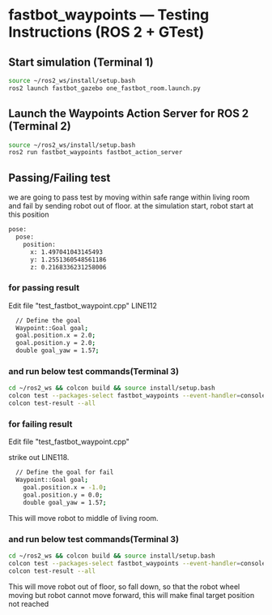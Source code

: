 # fastbot_waypoints — Testing Instructions (ROS 2 + GTest)

## Start simulation (Terminal 1)
```bash
source ~/ros2_ws/install/setup.bash
ros2 launch fastbot_gazebo one_fastbot_room.launch.py
```

## Launch the Waypoints Action Server for ROS 2 (Terminal 2)
```bash
source ~/ros2_ws/install/setup.bash
ros2 run fastbot_waypoints fastbot_action_server
```

## Passing/Failing test
we are going to pass test by moving within safe range within living room and fail by sending robot out of floor.
at the simulation start, robot start at this position
```bash
pose:
  pose:
    position:
      x: 1.497041043145493
      y: 1.2551360548561186
      z: 0.2168336231258006
``` 
### for passing result
Edit file "test_fastbot_waypoint.cpp"
LINE112 
```bash
  // Define the goal
  Waypoint::Goal goal;
  goal.position.x = 2.0;
  goal.position.y = 2.0;
  double goal_yaw = 1.57;
``` 
### and run below test commands(Terminal 3)
```bash
cd ~/ros2_ws && colcon build && source install/setup.bash
colcon test --packages-select fastbot_waypoints --event-handler=console_direct+
colcon test-result --all
```

### for failing result
Edit file "test_fastbot_waypoint.cpp"

strike out LINE118.
```bash
  // Define the goal for fail
  Waypoint::Goal goal;
    goal.position.x = -1.0;
    goal.position.y = 0.0;
    double goal_yaw = 1.57;
```
This will move robot to middle of living room.

### and run below test commands(Terminal 3)
```bash
cd ~/ros2_ws && colcon build && source install/setup.bash
colcon test --packages-select fastbot_waypoints --event-handler=console_direct+
colcon test-result --all
```
This will move robot out of floor, so fall down, so that the robot wheel moving but robot cannot move forward, this will make final target position not reached

